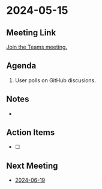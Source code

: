 # 2024-05-15

## Meeting Link

[Join the Teams meeting.](https://teams.microsoft.com/l/meetup-join/19%3ameeting_NjdlN2RjZWUtNzc1OS00NDc1LWExZGItZDQ5OTRmY2YxNTE2%40thread.v2/0?context=%7b%22Tid%22%3a%220cfca185-25f7-49e3-8ae7-704d5326e285%22%2c%22Oid%22%3a%22e76e8444-bf17-4212-b407-066369e3264c%22%7d)


## Agenda

1. User polls on GitHub discusions.

## Notes

-

## Action Items

- [ ]

## Next Meeting

- [2024-06-19](2024-06-19.md)
